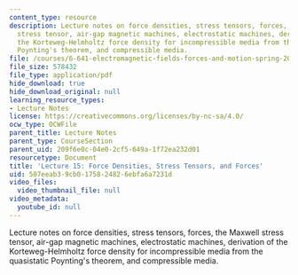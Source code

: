```yaml
---
content_type: resource
description: Lecture notes on force densities, stress tensors, forces, the Maxwell
  stress tensor, air-gap magnetic machines, electrostatic machines, derivation of
  the Korteweg-Helmholtz force density for incompressible media from the quasistatic
  Poynting's theorem, and compressible media.
file: /courses/6-641-electromagnetic-fields-forces-and-motion-spring-2005/507eeab39cb0175824826ebfa6a7231d_lecture15.pdf
file_size: 578432
file_type: application/pdf
hide_download: true
hide_download_original: null
learning_resource_types:
- Lecture Notes
license: https://creativecommons.org/licenses/by-nc-sa/4.0/
ocw_type: OCWFile
parent_title: Lecture Notes
parent_type: CourseSection
parent_uid: 209f6e0c-04e0-2cf5-649a-1f72ea232d01
resourcetype: Document
title: 'Lecture 15: Force Densities, Stress Tensors, and Forces'
uid: 507eeab3-9cb0-1758-2482-6ebfa6a7231d
video_files:
  video_thumbnail_file: null
video_metadata:
  youtube_id: null
---
```

Lecture notes on force densities, stress tensors, forces, the Maxwell stress tensor, air-gap magnetic machines, electrostatic machines, derivation of the Korteweg-Helmholtz force density for incompressible media from the quasistatic Poynting's theorem, and compressible media.